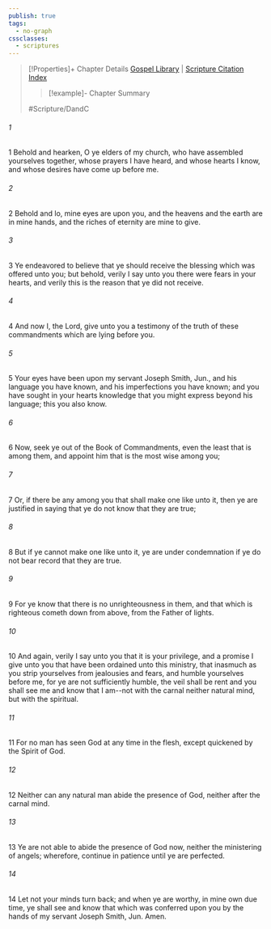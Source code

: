 ```yaml
---
publish: true
tags:
  - no-graph
cssclasses:
  - scriptures
---
```

>[!Properties]+ Chapter Details
>[Gospel Library](https://churchofjesuschrist.org/study/scriptures/dc-testament/dc/67?lang=eng)    |    [Scripture Citation Index](https://scriptures.byu.edu/#12e43::c12e43)
>>[!example]- Chapter Summary
>> 
> 
>
>#Scripture/DandC
###### 1
1 Behold and hearken, O ye elders of my church, who have assembled yourselves together, whose prayers I have heard, and whose hearts I know, and whose desires have come up before me.
###### 2
2 Behold and lo, mine eyes are upon you, and the heavens and the earth are in mine hands, and the riches of eternity are mine to give.
###### 3
3 Ye endeavored to believe that ye should receive the blessing which was offered unto you; but behold, verily I say unto you there were fears in your hearts, and verily this is the reason that ye did not receive.
###### 4
4 And now I, the Lord, give unto you a testimony of the truth of these commandments which are lying before you.
###### 5
5 Your eyes have been upon my servant Joseph Smith, Jun., and his language you have known, and his imperfections you have known; and you have sought in your hearts knowledge that you might express beyond his language; this you also know.
###### 6
6 Now, seek ye out of the Book of Commandments, even the least that is among them, and appoint him that is the most wise among you;
###### 7
7 Or, if there be any among you that shall make one like unto it, then ye are justified in saying that ye do not know that they are true;
###### 8
8 But if ye cannot make one like unto it, ye are under condemnation if ye do not bear record that they are true.
###### 9
9 For ye know that there is no unrighteousness in them, and that which is righteous cometh down from above, from the Father of lights.
###### 10
10 And again, verily I say unto you that it is your privilege, and a promise I give unto you that have been ordained unto this ministry, that inasmuch as you strip yourselves from jealousies and fears, and humble yourselves before me, for ye are not sufficiently humble, the veil shall be rent and you shall see me and know that I am--not with the carnal neither natural mind, but with the spiritual.
###### 11
11 For no man has seen God at any time in the flesh, except quickened by the Spirit of God.
###### 12
12 Neither can any natural man abide the presence of God, neither after the carnal mind.
###### 13
13 Ye are not able to abide the presence of God now, neither the ministering of angels; wherefore, continue in patience until ye are perfected.
###### 14
14 Let not your minds turn back; and when ye are worthy, in mine own due time, ye shall see and know that which was conferred upon you by the hands of my servant Joseph Smith, Jun. Amen.
